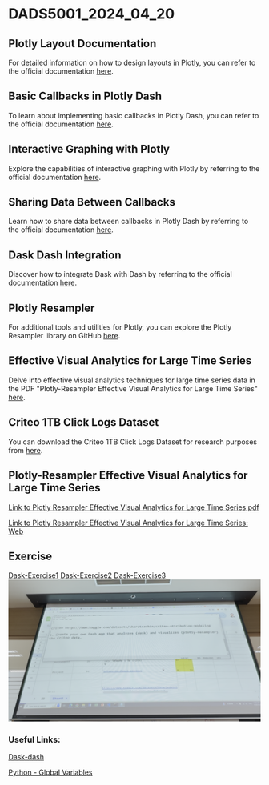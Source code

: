 # DADS5001_2024_04_20

## Plotly Layout Documentation

For detailed information on how to design layouts in Plotly, you can refer to the official documentation [here](https://dash.plotly.com/layout).

## Basic Callbacks in Plotly Dash

To learn about implementing basic callbacks in Plotly Dash, you can refer to the official documentation [here](https://dash.plotly.com/basic-callbacks).

## Interactive Graphing with Plotly

Explore the capabilities of interactive graphing with Plotly by referring to the official documentation [here](https://dash.plotly.com/interactive-graphing).

## Sharing Data Between Callbacks

Learn how to share data between callbacks in Plotly Dash by referring to the official documentation [here](https://dash.plotly.com/sharing-data-between-callbacks).

## Dask Dash Integration

Discover how to integrate Dask with Dash by referring to the official documentation [here](https://dash.plotly.com/dask-dash).

## Plotly Resampler

For additional tools and utilities for Plotly, you can explore the Plotly Resampler library on GitHub [here](https://github.com/predict-idlab/plotly-resampler).

## Effective Visual Analytics for Large Time Series

Delve into effective visual analytics techniques for large time series data in the PDF "Plotly-Resampler Effective Visual Analytics for Large Time Series" [here](https://github.com/NattachaiJairak/DADS5001_AFTER_MIDTERM/blob/main/DADS5001_2024-04-20/Plotly-Resampler%20Effective%20Visual%20Analytics%20for%20Large%20Time%20Series.pdf).

## Criteo 1TB Click Logs Dataset

You can download the Criteo 1TB Click Logs Dataset for research purposes from [here](https://ailab.criteo.com/download-criteo-1tb-click-logs-dataset/).

## Plotly-Resampler Effective Visual Analytics for Large Time Series

[Link to Plotly Resampler Effective Visual Analytics for Large Time Series.pdf](https://github.com/NattachaiJairak/DADS5001_AFTER_MIDTERM/blob/main/DADS5001_2024-04-20/Plotly-Resampler%20Effective%20Visual%20Analytics%20for%20Large%20Time%20Series.pdf)

[Link to Plotly Resampler Effective Visual Analytics for Large Time Series: Web](https://github.com/predict-idlab/plotly-resampler)

## Exercise

[Dask-Exercise1](https://github.com/NattachaiJairak/DADS5001_AFTER_MIDTERM/blob/main/DADS5001_2024-04-20/1_Python%20app_example_Inclass_dask1.py)
[Dask-Exercise2](https://github.com/NattachaiJairak/DADS5001_AFTER_MIDTERM/blob/main/DADS5001_2024-04-20/2_Python%20app_example_Inclass_dask2.py)
[Dask-Exercise3](https://github.com/NattachaiJairak/DADS5001_AFTER_MIDTERM/blob/main/DADS5001_2024-04-20/3_Python%20app_example_Inclass_dask3.py)
![image](https://github.com/NattachaiJairak/DADS5001_AFTER_MIDTERM/blob/main/DADS5001_2024-04-20/2024-04-23%2022_06_23-DADS5001_AfterMidterm_Class5_2024-04-20.MOV.png)

### Useful Links:

[Dask-dash](https://dash.plotly.com/dask-dash)

[Python - Global Variables](https://www.w3schools.com/python/python_variables_global.asp)
